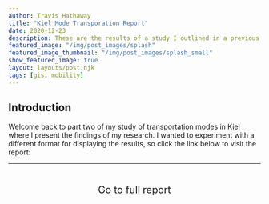 ```yaml
---
author: Travis Hathaway
title: "Kiel Mode Transporation Report"
date: 2020-12-23
description: These are the results of a study I outlined in a previous blog post. In it I show the and compare the speeds of bicycling, driving and public transit.
featured_image: "/img/post_images/splash"
featured_image_thumbnail: "/img/post_images/splash_small"
show_featured_image: true
layout: layouts/post.njk
tags: [gis, mobility]
---
```

## Introduction

Welcome back to part two of my study of transportation modes in Kiel where I present the findings of my research. I wanted to experiment with a different format for displaying the results, so click the link below to visit the report:

<hr />

<div style="font-size: 1.4em; text-align: center; margin: 2em 0;">
  <a href="http://travishathaway-com-reports.s3-website.eu-central-1.amazonaws.com/reports/kiel-mode-speed/index.html" title="Full Report">Go to full report</a>
</div>
